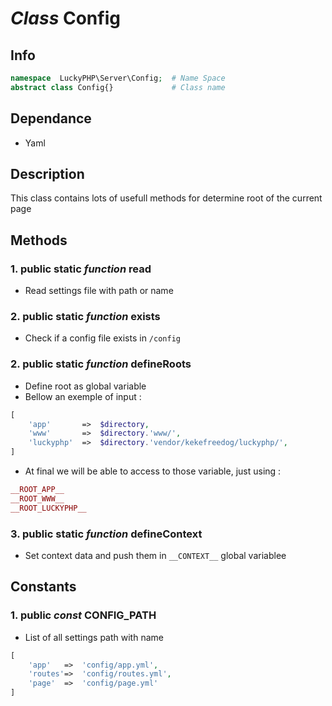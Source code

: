 # ***Class*** **Config**

## Info

```php
namespace  LuckyPHP\Server\Config;  # Name Space
abstract class Config{}             # Class name
```

## Dependance
- Yaml

## Description
This class contains lots of usefull methods for determine root of the current page

## Methods

### 1. public static ***function*** **read**
- Read settings file with path or name

### 2. public static ***function*** **exists**
- Check if a config file exists in ``/config``

### 2. public static ***function*** **defineRoots**
- Define root as global variable
- Bellow an exemple of input :
```php
[
    'app'       =>  $directory,
    'www'       =>  $directory.'www/',
    'luckyphp'  =>  $directory.'vendor/kekefreedog/luckyphp/',
]
```
- At final we will be able to access to those variable, just using :
```php
__ROOT_APP__
__ROOT_WWW__
__ROOT_LUCKYPHP__
```

### 3. public static ***function*** **defineContext**
- Set context data and push them in ``__CONTEXT__`` global variablee

## Constants

### 1. public ***const*** **CONFIG_PATH**
- List of all settings path with name
```php
[
    'app'   =>  'config/app.yml',
    'routes'=>  'config/routes.yml',
    'page'  =>  'config/page.yml'
]
```